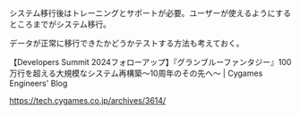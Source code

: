 システム移行後はトレーニングとサポートが必要。ユーザーが使えるようにするところまでがシステム移行。

データが正常に移行できたかどうかテストする方法も考えておく。

【Developers Summit 2024フォローアップ】『グランブルーファンタジー』100万行を超える大規模なシステム再構築～10周年のその先へ～ | Cygames Engineers' Blog

https://tech.cygames.co.jp/archives/3614/
